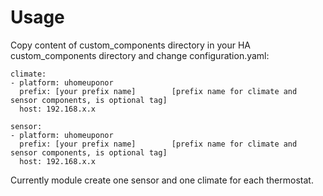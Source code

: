 
Usage
=====

Copy content of custom_components directory in your HA custom_components directory and change configuration.yaml:

    climate:
    - platform: uhomeuponor
      prefix: [your prefix name]        [prefix name for climate and sensor components, is optional tag]
      host: 192.168.x.x
  
    sensor:
    - platform: uhomeuponor
      prefix: [your prefix name]        [prefix name for climate and sensor components, is optional tag]
      host: 192.168.x.x
  
Currently module create one sensor and one climate for each thermostat. 
